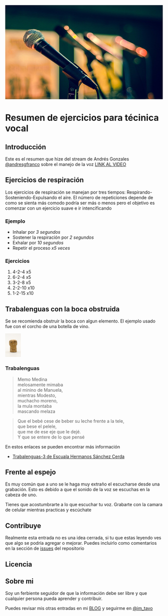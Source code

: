 <img src="/assets/pics/mic-1132528_960_720.jpg" width=600px height=300px>

# Resumen de ejercicios para técinica vocal

## Introducción
Este es el resumen que hize del stream de Andrés Gonzales [@andresgfranco][twitter-andres] sobre el manejo de la voz
[LINK AL VIDEO](https://www.instagram.com/tv/CDCuPkpFvSw/?igshid=6rizf7jntfuy)

## Ejercicios de respiración

Los ejercicios de respiración se manejan por tres tiempos: Respirando-Sosteniendo-Expulsando el aire. El número de repeticiones depende de como se sienta más comodo podría ser más o menos pero el objetivo es comenzar con un ejercicio suave e ir intencificando

### Ejemplo
 - Inhalar por *3 segundos*
 - Sostener la respiración por *2 segundos*
 - Exhalar por *10 segundos*
 - Repetir el proceso *x5 veces*

### Ejercicios
1. 4-2-4 x5
2. 6-2-4 x5
3. 3-2-8 x5
3. 2-2-10 x10
4. 1-2-15 x10

## Trabalenguas con la boca obstruida

Se se recomienda obstruir la boca con algun elemento. El ejemplo usado fue con el corcho de una botella de vino.


<img src="../assets/pics/cork-3397658_960_720.jpg" width=50px></img>


### Trabalenguas

> Memo Medina  
> melosamente mimaba  
> al minino de Manuela,  
> mientras Modesto,  
> muchacho moreno,  
> la mula montaba  
> mascando melaza  

> Que el bebé cese de beber su leche frente a la tele,  
> que bese el pelele,  
> que me de ese eje que le dejé.  
> Y que se entere de lo que pensé  


En estos enlaces se pueden encontrar más información
- [Trabalenguas-3 de Escuala Hermanos Sánchez Cerda][lib-1]

## Frente al espejo
Es muy común que a uno se le haga muy extraño el escucharse desde una grabación.
Esto es debido a que el sonido de la voz se escuchas en la cabeza de uno.

Tienes que acostumbrarte a lo que escuchar tu voz. 
Grabarte con la camara de celular mientras practicas y escúchate

## Contribuye
Realmente esta entrada no es una idea cerrada, si tu que estas leyendo ves que algo se podría agregar o mejorar. Puedes incluirlo como comentarios en la sección de [issues][link-issues] del repositorio 

## Licencia

## Sobre mi
Soy un ferbiente seguidor de que la información debe ser libre y que cualquier persona pueda aprender y contribuir.

Puedes revisar mis otras entradas en mi [BLOG][blog-site]  y seguirme en [@im_tavo][twitter-tavo]

<!--Enlaces -->
[lib-1]: http://www.escuelavinculo.cl/wp-content/uploads/2020/04/Trabalenguas-3.pdf
[twitter-andres]:https://twitter.com/andresgfranco
[twitter-tavo]:https://twitter.com/im_tavo
[link-issues]: https://github.com/Athesto/Athesto.github.io/issues
[blog-site]: https://Athesto.github.io
